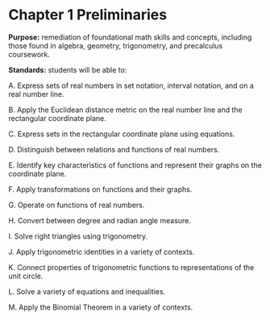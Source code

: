 # Chapter 1 Preliminaries

**Purpose:** remediation of foundational math skills and concepts, including those found in algebra, geometry, trigonometry, and precalculus coursework.

**Standards:** students will be able to:

A. Express sets of real numbers in set notation, interval notation, and on a real number line.

B. Apply the Euclidean distance metric on the real number line and the rectangular coordinate plane.

C. Express sets in the rectangular coordinate plane using equations.

D. Distinguish between relations and functions of real numbers.

E. Identify key characteristics of functions and represent their graphs on the coordinate plane.

F. Apply transformations on functions and their graphs.

G. Operate on functions of real numbers.

H. Convert between degree and radian angle measure.

I. Solve right triangles using trigonometry.

J. Apply trigonometric identities in a variety of contexts.

K. Connect properties of trigonometric functions to representations of the unit circle.

L. Solve a variety of equations and inequalities.

M. Apply the Binomial Theorem in a variety of contexts.
